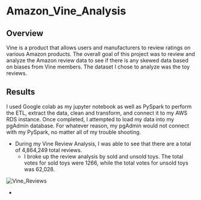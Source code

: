# Amazon_Vine_Analysis
## Overview
Vine is a product that allows users and manufacturers to review ratings on various Amazon products. The overall goal of this project was to review and analyze the Amazon review data to see if there is any skewed data based on biases from Vine members. The dataset I chose to analyze was the toy reviews.
## Results
I used Google colab as my jupyter notebook as well as PySpark to perform the ETL, extract the data, clean and transform, and connect it to my AWS RDS instance. Once completed, I attempted to load my data into my pgAdmin database. For whatever reason, my pgAdmin would not connect with my PySpark, no matter all of my trouble shooting.
* During my Vine Review Analysis, I was able to see that there are a total of 4,864,249 total reviews.
  * I broke up the review analysis by sold and unsold toys. The total votes for sold toys were 1266, while the total votes for unsold toys was 62,028.

![Vine_Reviews](https://user-images.githubusercontent.com/104965708/200471646-425f3596-3c21-451c-aa41-caf4161863b1.png)

  * 
